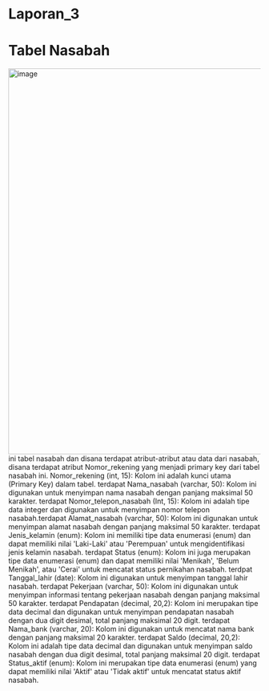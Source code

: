 # Laporan_3
# Tabel Nasabah
<img width="770" alt="image" src="https://github.com/YebiDepriansyah/Laporan_3/assets/131685598/af4a52b9-0a51-4b7a-8886-471d679b3628">
ini tabel nasabah dan disana terdapat atribut-atribut atau data dari nasabah, disana terdapat atribut Nomor_rekening yang menjadi primary key dari tabel nasabah ini. Nomor_rekening (int, 15): Kolom ini adalah kunci utama (Primary Key) dalam tabel. terdapat Nama_nasabah (varchar, 50): Kolom ini digunakan untuk menyimpan nama nasabah dengan panjang maksimal 50 karakter. terdapat Nomor_telepon_nasabah (Int, 15): Kolom ini adalah tipe data integer dan digunakan untuk menyimpan nomor telepon nasabah.terdapat Alamat_nasabah (varchar, 50): Kolom ini digunakan untuk menyimpan alamat nasabah dengan panjang maksimal 50 karakter. terdapat Jenis_kelamin (enum): Kolom ini memiliki tipe data enumerasi (enum) dan dapat memiliki nilai 'Laki-Laki' atau 'Perempuan' untuk mengidentifikasi jenis kelamin nasabah. terdapat Status (enum): Kolom ini juga merupakan tipe data enumerasi (enum) dan dapat memiliki nilai 'Menikah', 'Belum Menikah', atau 'Cerai' untuk mencatat status pernikahan nasabah. terdpat Tanggal_lahir (date): Kolom ini digunakan untuk menyimpan tanggal lahir nasabah. terdapat Pekerjaan (varchar, 50): Kolom ini digunakan untuk menyimpan informasi tentang pekerjaan nasabah dengan panjang maksimal 50 karakter. terdapat Pendapatan (decimal, 20,2): Kolom ini merupakan tipe data decimal dan digunakan untuk menyimpan pendapatan nasabah dengan dua digit desimal, total panjang maksimal 20 digit. terdapat Nama_bank (varchar, 20): Kolom ini digunakan untuk mencatat nama bank dengan panjang maksimal 20 karakter. terdapat Saldo (decimal, 20,2): Kolom ini adalah tipe data decimal dan digunakan untuk menyimpan saldo nasabah dengan dua digit desimal, total panjang maksimal 20 digit. terdapat Status_aktif (enum): Kolom ini merupakan tipe data enumerasi (enum) yang dapat memiliki nilai 'Aktif' atau 'Tidak aktif' untuk mencatat status aktif nasabah.

